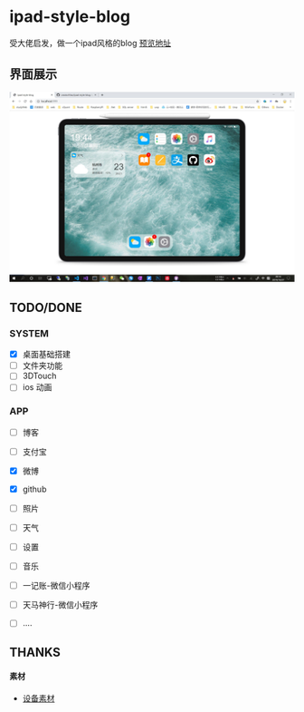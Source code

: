 # ipad-style-blog

受大佬启发，做一个ipad风格的blog [预览地址](http://blog.smartcoder.club)


## 界面展示
![image](src//sample/desktop.jpg)


## TODO/DONE

### SYSTEM
- [x] 桌面基础搭建
- [ ] 文件夹功能
- [ ] 3DTouch
- [ ] ios 动画

### APP
- [ ] 博客
- [ ] 支付宝
- [x] 微博
- [x] github
- [ ] 照片
- [ ] 天气
- [ ] 设置
- [ ] 音乐
- [ ] 一记账-微信小程序
- [ ] 天马神行-微信小程序
- [ ] ....


## THANKS

#### 素材
- [设备素材](http://facebook.design/devices) 

